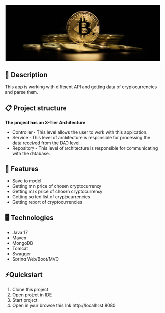 <div id="header" align="center">
  <img src="src/main/resources/imageForREADME/bitcoin-what-is-crypto-scaled.jpg" width="500"/>
</div>

## 📖 Description
This app is working with different API and getting data of cryptocurrencies and parse them.
 
## 📋 Project structure
**The project has an 3-Tier Architecture**
- Controller - This level allows the user to work with this application.
- Service - This level of architecture is responsible for processing the data received from the DAO level.
- Repository - This level of architecture is responsible for communicating with the database.

## 🎯 Features
- Save to model
- Getting min price of chosen cryptocurrency
- Getting max price of chosen cryptocurrency
- Getting sorted list of cryptocurrencies 
- Getting report of cryptocurrencies

## 🖥️ Technologies
- Java 17
- Maven
- MongoDB
- Tomcat
- Swagger
- Spring Web/Boot/MVC

## ⚡️Quickstart
1. Clone this project
2. Open project in IDE
3. Start project
4. Open in your browse this link http://localhost:8080
